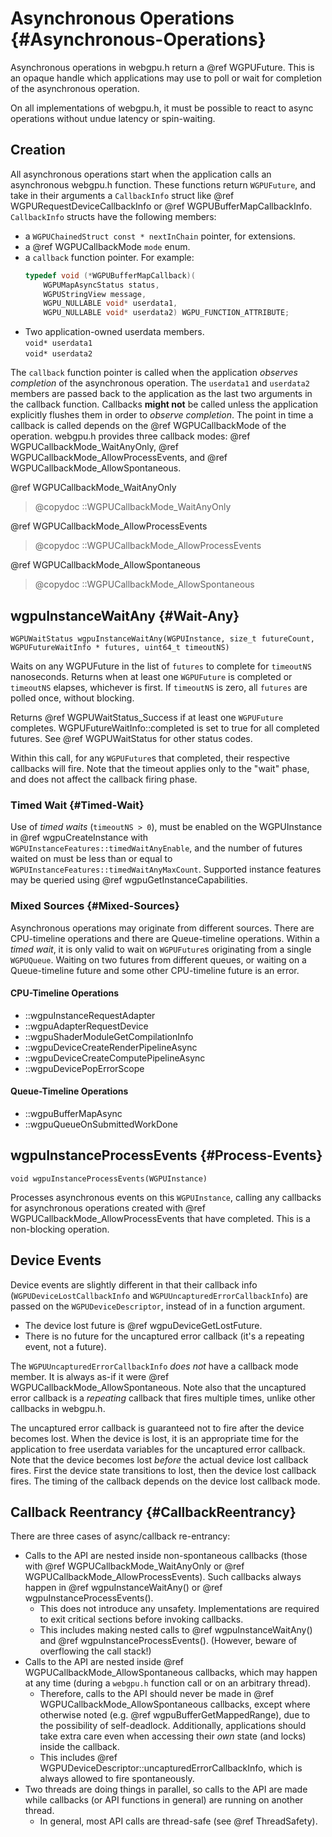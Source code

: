 # Asynchronous Operations {#Asynchronous-Operations}

Asynchronous operations in webgpu.h return a @ref WGPUFuture. This is an opaque handle which applications may use to poll or wait for completion of the asynchronous operation.

On all implementations of webgpu.h, it must be possible to react to async operations without undue latency or spin-waiting.

## Creation

All asynchronous operations start when the application calls an asynchronous webgpu.h function. These functions return `WGPUFuture`, and take in their arguments a `CallbackInfo` struct like @ref WGPURequestDeviceCallbackInfo or @ref WGPUBufferMapCallbackInfo. `CallbackInfo` structs have the following members:
 - a `WGPUChainedStruct const * nextInChain` pointer, for extensions.
 - a @ref WGPUCallbackMode `mode` enum.
 - a `callback` function pointer. For example:
   ```c
   typedef void (*WGPUBufferMapCallback)(
       WGPUMapAsyncStatus status,
       WGPUStringView message,
       WGPU_NULLABLE void* userdata1,
       WGPU_NULLABLE void* userdata2) WGPU_FUNCTION_ATTRIBUTE;
   ```
 - Two application-owned userdata members.<br>
   `void* userdata1`<br>
   `void* userdata2`

The `callback` function pointer is called when the application _observes completion_ of the asynchronous operation. The `userdata1` and `userdata2` members are passed back to the application as the last two arguments in the callback function. Callbacks **might not** be called unless the application explicitly flushes them in order to _observe completion_. The point in time a callback is called depends on the @ref WGPUCallbackMode of the operation. webgpu.h provides three callback modes: @ref WGPUCallbackMode_WaitAnyOnly, @ref WGPUCallbackMode_AllowProcessEvents, and @ref WGPUCallbackMode_AllowSpontaneous.

@ref WGPUCallbackMode_WaitAnyOnly

> @copydoc ::WGPUCallbackMode_WaitAnyOnly

@ref WGPUCallbackMode_AllowProcessEvents

> @copydoc ::WGPUCallbackMode_AllowProcessEvents

@ref WGPUCallbackMode_AllowSpontaneous

> @copydoc ::WGPUCallbackMode_AllowSpontaneous

## wgpuInstanceWaitAny {#Wait-Any}

`WGPUWaitStatus wgpuInstanceWaitAny(WGPUInstance, size_t futureCount, WGPUFutureWaitInfo * futures, uint64_t timeoutNS)`

Waits on any WGPUFuture in the list of `futures` to complete for `timeoutNS` nanoseconds. Returns when at least one `WGPUFuture` is completed or `timeoutNS` elapses, whichever is first. If `timeoutNS` is zero, all `futures` are polled once, without blocking.

Returns @ref WGPUWaitStatus_Success if at least one `WGPUFuture` completes. WGPUFutureWaitInfo::completed is set to true for all completed futures. See @ref WGPUWaitStatus for other status codes.

Within this call, for any `WGPUFuture`s that completed, their respective callbacks will fire.
Note that the timeout applies only to the "wait" phase, and does not affect the callback firing phase.

### Timed Wait {#Timed-Wait}

Use of _timed waits_ (`timeoutNS > 0`), must be enabled on the WGPUInstance in @ref wgpuCreateInstance with `WGPUInstanceFeatures::timedWaitAnyEnable`, and the number of futures waited on must be less than or equal to `WGPUInstanceFeatures::timedWaitAnyMaxCount`. Supported instance features may be queried using @ref wgpuGetInstanceCapabilities.

### Mixed Sources {#Mixed-Sources}

Asynchronous operations may originate from different sources. There are CPU-timeline operations and there are Queue-timeline operations. Within a _timed wait_, it is only valid to wait on `WGPUFuture`s originating from a single `WGPUQueue`. Waiting on two futures from different queues, or waiting on a Queue-timeline future and some other CPU-timeline future is an error.

#### CPU-Timeline Operations
 - ::wgpuInstanceRequestAdapter
 - ::wgpuAdapterRequestDevice
 - ::wgpuShaderModuleGetCompilationInfo
 - ::wgpuDeviceCreateRenderPipelineAsync
 - ::wgpuDeviceCreateComputePipelineAsync
 - ::wgpuDevicePopErrorScope

#### Queue-Timeline Operations
 - ::wgpuBufferMapAsync
 - ::wgpuQueueOnSubmittedWorkDone

## wgpuInstanceProcessEvents {#Process-Events}
`void wgpuInstanceProcessEvents(WGPUInstance)`

Processes asynchronous events on this `WGPUInstance`, calling any callbacks for asynchronous operations created with @ref WGPUCallbackMode_AllowProcessEvents that have completed. This is a non-blocking operation.

## Device Events

Device events are slightly different in that their callback info (`WGPUDeviceLostCallbackInfo` and `WGPUUncapturedErrorCallbackInfo`) are passed on the `WGPUDeviceDescriptor`, instead of in a function argument.

- The device lost future is @ref wgpuDeviceGetLostFuture.
- There is no future for the uncaptured error callback (it's a repeating event, not a future).

The `WGPUUncapturedErrorCallbackInfo` _does not_ have a callback mode member. It is always as-if it were @ref WGPUCallbackMode_AllowSpontaneous. Note also that the uncaptured error callback is a _repeating_ callback that fires multiple times, unlike other callbacks in webgpu.h.

The uncaptured error callback is guaranteed not to fire after the device becomes lost. When the device is lost, it is an appropriate time for the application to free userdata variables for the uncaptured error callback. Note that the device becomes lost _before_ the actual device lost callback fires. First the device state transitions to lost, then the device lost callback fires. The timing of the callback depends on the device lost callback mode.

## Callback Reentrancy {#CallbackReentrancy}

There are three cases of async/callback re-entrancy:

- Calls to the API are nested inside non-spontaneous callbacks (those with @ref WGPUCallbackMode_WaitAnyOnly or @ref WGPUCallbackMode_AllowProcessEvents). Such callbacks always happen in @ref wgpuInstanceWaitAny() or @ref wgpuInstanceProcessEvents().
    - This does not introduce any unsafety. Implementations are required to exit critical sections before invoking callbacks.
    - This includes making nested calls to @ref wgpuInstanceWaitAny() and @ref wgpuInstanceProcessEvents(). (However, beware of overflowing the call stack!)
- Calls to the API are nested inside @ref WGPUCallbackMode_AllowSpontaneous callbacks, which may happen at any time (during a `webgpu.h` function call or on an arbitrary thread).
    - Therefore, calls to the API should never be made in @ref WGPUCallbackMode_AllowSpontaneous callbacks, except where otherwise noted (e.g. @ref wgpuBufferGetMappedRange), due to the possibility of self-deadlock.
      Additionally, applications should take extra care even when accessing their *own* state (and locks) inside the callback.
    - This includes @ref WGPUDeviceDescriptor::uncapturedErrorCallbackInfo, which is always allowed to fire spontaneously.
- Two threads are doing things in parallel, so calls to the API are made while callbacks (or API functions in general) are running on another thread.
    - In general, most API calls are thread-safe (see @ref ThreadSafety).
